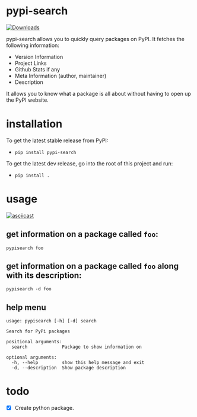 # pypi-search
[![Downloads](https://pepy.tech/badge/pypi-search)](https://pepy.tech/project/pypi-search)

pypi-search allows you to quickly query packages on PyPI.
It fetches the following information:
- Version Information
- Project Links
- Github Stats if any
- Meta Information (author, maintainer)
- Description

It allows you to know what a package is all about without having to open up the PyPI website.

# installation

To get the latest stable release from PyPI:
- `pip install pypi-search`

To get the latest dev release, go into the root of this project and run:
- `pip install .`

# usage

[![asciicast](https://asciinema.org/a/JTlNXr0PrfDT9exEDkGQeklGz.svg)](https://asciinema.org/a/JTlNXr0PrfDT9exEDkGQeklGz)

get information on a package called `foo`:
---
`pypisearch foo`

get information on a package called `foo` along with its description:
---
`pypisearch -d foo`

## help menu

```
usage: pypisearch [-h] [-d] search

Search for PyPi packages

positional arguments:
  search             Package to show information on

optional arguments:
  -h, --help         show this help message and exit
  -d, --description  Show package description
```


# todo

- [x] Create python package.
